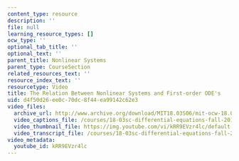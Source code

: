 ```yaml
---
content_type: resource
description: ''
file: null
learning_resource_types: []
ocw_type: ''
optional_tab_title: ''
optional_text: ''
parent_title: Nonlinear Systems
parent_type: CourseSection
related_resources_text: ''
resource_index_text: ''
resourcetype: Video
title: The Relation Between Nonlinear Systems and First-order ODE's
uid: d4f50d26-ee0c-70dc-8f44-ea99142c62e3
video_files:
  archive_url: http://www.archive.org/download/MIT18.03S06/mit-ocw-18.03-lec33-09may2003-220k_512kb.mp4
  video_captions_file: /courses/18-03sc-differential-equations-fall-2011/089f21bd0eb15eaf9e4517b1931f598d_kRR9EVzr4lc.vtt
  video_thumbnail_file: https://img.youtube.com/vi/kRR9EVzr4lc/default.jpg
  video_transcript_file: /courses/18-03sc-differential-equations-fall-2011/fe25c163f74bd142702441c7fc45d021_kRR9EVzr4lc.pdf
video_metadata:
  youtube_id: kRR9EVzr4lc
---
```


